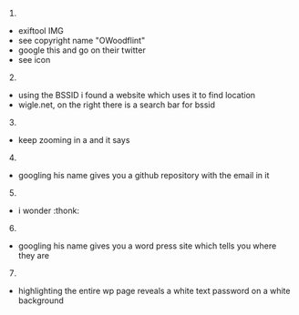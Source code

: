 1)
- exiftool IMG
- see copyright name "OWoodflint"
- google this and go on their twitter
- see icon
2) 
- using the BSSID i found a website which uses it to find location
- wigle.net, on the right there is a search bar for bssid
3)
- keep zooming in a and it says
4) 
- googling his name gives you a github repository with the email in it
5)
- i wonder :thonk:
6)
- googling his name gives you a word press site which tells you where they are
7)
- highlighting the entire wp page reveals a white text password on a white background